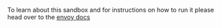 To learn about this sandbox and for instructions on how to run it please head over
to the [envoy docs](https://lyft.github.io/envoy/docs/install/sandboxes.html#zipkin-tracing)
